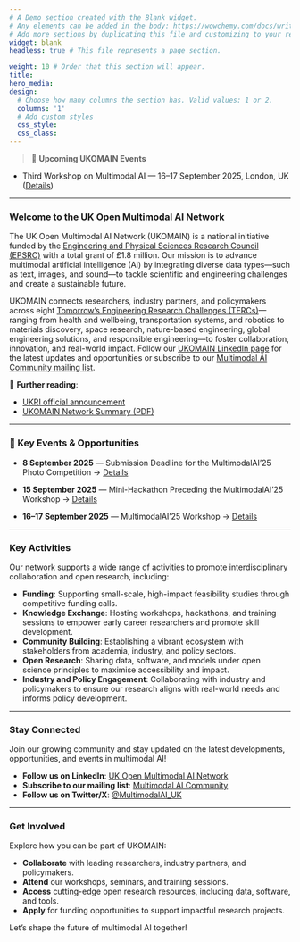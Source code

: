 ```yaml
---
# A Demo section created with the Blank widget.
# Any elements can be added in the body: https://wowchemy.com/docs/writing-markdown-latex/
# Add more sections by duplicating this file and customizing to your requirements.
widget: blank
headless: true # This file represents a page section.

weight: 10 # Order that this section will appear.
title:
hero_media: 
design:
  # Choose how many columns the section has. Valid values: 1 or 2.
  columns: '1'
  # Add custom styles
  css_style:
  css_class:
---
```


> 🔔 **Upcoming UKOMAIN Events**   
> 
- Third Workshop on Multimodal AI — 16–17 September 2025, London, UK ([Details](/multimodalai25/))

---

### Welcome to the UK Open Multimodal AI Network

The UK Open Multimodal AI Network (UKOMAIN) is a national initiative funded by the [Engineering and Physical Sciences Research Council (EPSRC)](https://www.ukri.org/councils/epsrc/) with a total grant of £1.8 million. Our mission is to advance multimodal artificial intelligence (AI) by integrating diverse data types—such as text, images, and sound—to tackle scientific and engineering challenges and create a sustainable future.

UKOMAIN connects researchers, industry partners, and policymakers across eight [Tomorrow’s Engineering Research Challenges (TERCs)](https://www.ukri.org/publications/tomorrows-engineering-research-challenges/)—ranging from health and wellbeing, transportation systems, and robotics to materials discovery, space research, nature-based engineering, global engineering solutions, and responsible engineering—to foster collaboration, innovation, and real-world impact. Follow our [UKOMAIN LinkedIn page](https://www.linkedin.com/company/ukomain) for the latest updates and opportunities or subscribe to our [Multimodal AI Community mailing list](https://groups.google.com/a/sheffield.ac.uk/g/multimodal-ai-community-group).

🔗 **Further reading**:  
- [UKRI official announcement](https://www.ukri.org/news/tackling-tomorrows-engineering-research-challenges/)  
- [UKOMAIN Network Summary (PDF)](https://multimodalai.github.io/files/UKOMAIN-Network-Summary.pdf)

---

### 🔔 Key Events & Opportunities

- **8 September 2025** —  Submission Deadline for the MultimodalAI’25 Photo Competition → [Details](/multimodalai25/photo-competition/)

- **15 September 2025** — Mini-Hackathon Preceding the MultimodalAI’25 Workshop → [Details](/multimodalai25/hackathon/)

- **16–17 September 2025** — MultimodalAI’25 Workshop → [Details](/multimodalai25/)

---

### Key Activities
Our network supports a wide range of activities to promote interdisciplinary collaboration and open research, including:
- **Funding**: Supporting small-scale, high-impact feasibility studies through competitive funding calls.
- **Knowledge Exchange**: Hosting workshops, hackathons, and training sessions to empower early career researchers and promote skill development.
- **Community Building**: Establishing a vibrant ecosystem with stakeholders from academia, industry, and policy sectors.
- **Open Research**: Sharing data, software, and models under open science principles to maximise accessibility and impact.
- **Industry and Policy Engagement**: Collaborating with industry and policymakers to ensure our research aligns with real-world needs and informs policy development.

---

### Stay Connected
Join our growing community and stay updated on the latest developments, opportunities, and events in multimodal AI!

- **Follow us on LinkedIn**: [UK Open Multimodal AI Network](https://www.linkedin.com/company/ukomain)
- **Subscribe to our mailing list**: [Multimodal AI Community](https://groups.google.com/a/sheffield.ac.uk/g/multimodal-ai-community-group)
- **Follow us on Twitter/X**: [@MultimodalAI_UK](https://twitter.com/MultimodalAI_UK)  

---

### Get Involved
Explore how you can be part of UKOMAIN:
- **Collaborate** with leading researchers, industry partners, and policymakers.  
- **Attend** our workshops, seminars, and training sessions.  
- **Access** cutting-edge open research resources, including data, software, and tools.  
- **Apply** for funding opportunities to support impactful research projects.

Let’s shape the future of multimodal AI together!

